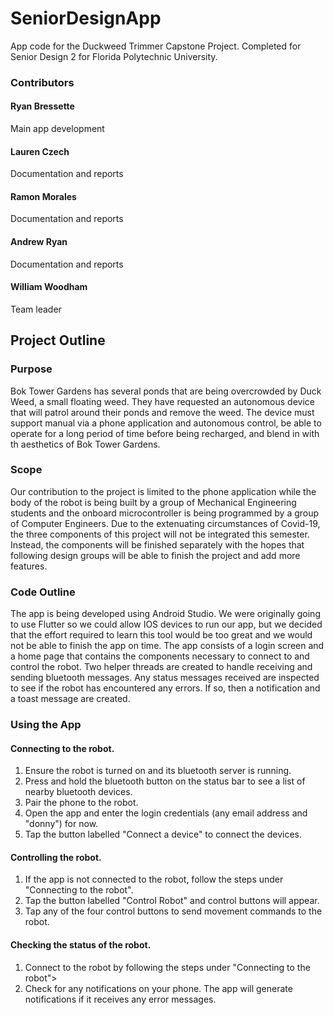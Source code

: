 # SeniorDesignApp
App code for the Duckweed Trimmer Capstone Project.
Completed for Senior Design 2 for Florida Polytechnic University.

### Contributors
#### Ryan Bressette
  Main app development
#### Lauren Czech
  Documentation and reports
#### Ramon Morales
  Documentation and reports
#### Andrew Ryan
  Documentation and reports
#### William Woodham
  Team leader
  
## Project Outline
### Purpose
  Bok Tower Gardens has several ponds that are being overcrowded by Duck Weed, a small floating weed. They have requested an autonomous device that will patrol around their ponds and remove the weed. The device must support manual via a phone application and autonomous control, be able to operate for a long period of time before being recharged, and blend in with th aesthetics of Bok Tower Gardens.
  
### Scope
  Our contribution to the project is limited to the phone application while the body of the robot is being built by a group of Mechanical Engineering students and the onboard microcontroller is being programmed by a group of Computer Engineers. Due to the extenuating circumstances of Covid-19, the three components of this project will not be integrated this semester. Instead, the components will be finished separately with the hopes that following design groups will be able to finish the project and add more features.
  
### Code Outline
  The app is being developed using Android Studio. We were originally going to use Flutter so we could allow IOS devices to run our app, but we decided that the effort required to learn this tool would be too great and we would not be able to finish the app on time.
  The app consists of a login screen and a home page that contains the components necessary to connect to and control the robot. Two helper threads are created to handle receiving and sending bluetooth messages. Any status messages received are inspected to see if the robot has encountered any errors. If so, then a notification and a toast message are created.
  
### Using the App
#### Connecting to the robot.
  1. Ensure the robot is turned on and its bluetooth server is running.
  2. Press and hold the bluetooth button on the status bar to see a list of nearby bluetooth devices.
  3. Pair the phone to the robot.
  4. Open the app and enter the login credentials (any email address and "donny") for now.
  5. Tap the button labelled "Connect a device" to connect the devices.
  
#### Controlling the robot.
  1. If the app is not connected to the robot, follow the steps under "Connecting to the robot".
  2. Tap the button labelled "Control Robot" and control buttons will appear.
  3. Tap any of the four control buttons to send movement commands to the robot.
  
#### Checking the status of the robot.
  1. Connect to the robot by following the steps under "Connecting to the robot">
  2. Check for any notifications on your phone. The app will generate notifications if it receives any error messages.

